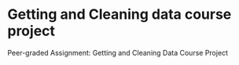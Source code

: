 # Getting and Cleaning data course project
Peer-graded Assignment: Getting and Cleaning Data Course Project
